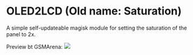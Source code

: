 # OLED2LCD (Old name: Saturation)
A simple self-updateable magisk module for setting the saturation of the panel to 2x.
  
Preview bt GSMArena:
![]([https://github.com/symbuzzer/vbs-model-specific-imei/blob/main/imei_structure_wikipedia_ss.png](https://fdn.gsmarena.com/imgroot/news/17/10/sunday-debate-vol-1/-728w2/gsmarena_006.jpg)?raw=true)

